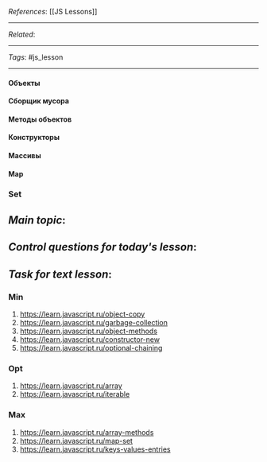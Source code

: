 *References*: [[JS Lessons]]

---
*Related*:  

---
*Tags*: #js_lesson  

---

#### Объекты

#### Сборщик мусора

#### Методы объектов

#### Конструкторы

#### Массивы

#### Map

### Set

## *Main topic*: 

## *Control questions for today's lesson*: 

## *Task for text lesson*: 

### Min

1. https://learn.javascript.ru/object-copy
2. https://learn.javascript.ru/garbage-collection
3. https://learn.javascript.ru/object-methods
4. https://learn.javascript.ru/constructor-new
5. https://learn.javascript.ru/optional-chaining

### Opt

1. https://learn.javascript.ru/array
2. https://learn.javascript.ru/iterable

### Max

1. https://learn.javascript.ru/array-methods
2. https://learn.javascript.ru/map-set
3. https://learn.javascript.ru/keys-values-entries





